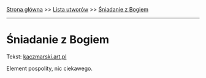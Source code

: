[Strona główna](../index.md) >> [Lista utworów](../list.md) >> [Śniadanie z Bogiem](698.md)

---

# Śniadanie z Bogiem

Tekst: [kaczmarski.art.pl](https://www.kaczmarski.art.pl/tworczosc/wiersze/sniadanie-z-bogiem/)

Element pospolity, nic ciekawego.